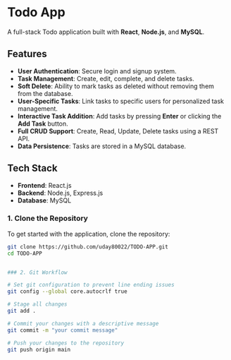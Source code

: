 # Todo App

A full-stack Todo application built with **React**, **Node.js**, and **MySQL**.

## Features

- **User Authentication**: Secure login and signup system.
- **Task Management**: Create, edit, complete, and delete tasks.
- **Soft Delete**: Ability to mark tasks as deleted without removing them from the database.
- **User-Specific Tasks**: Link tasks to specific users for personalized task management.
- **Interactive Task Addition**: Add tasks by pressing **Enter** or clicking the **Add Task** button.
- **Full CRUD Support**: Create, Read, Update, Delete tasks using a REST API.
- **Data Persistence**: Tasks are stored in a MySQL database.

## Tech Stack

- **Frontend**: React.js
- **Backend**: Node.js, Express.js
- **Database**: MySQL

### 1. Clone the Repository

To get started with the application, clone the repository:

```bash
git clone https://github.com/uday80022/TODO-APP.git
cd TODO-APP


### 2. Git Workflow

# Set git configuration to prevent line ending issues
git config --global core.autocrlf true

# Stage all changes
git add .

# Commit your changes with a descriptive message
git commit -m "your commit message"

# Push your changes to the repository
git push origin main
```
